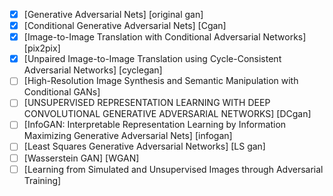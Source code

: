 - [x] [Generative Adversarial Nets]    [original gan]
- [x] [Conditional Generative Adversarial Nets]    [Cgan]
- [x] [Image-to-Image Translation with Conditional Adversarial Networks]    [pix2pix]
- [x] [Unpaired Image-to-Image Translation using Cycle-Consistent Adversarial Networks]   [cyclegan]
- [ ] [High-Resolution Image Synthesis and Semantic Manipulation with Conditional GANs]
- [ ] [UNSUPERVISED REPRESENTATION LEARNING WITH DEEP CONVOLUTIONAL GENERATIVE ADVERSARIAL NETWORKS]  [DCgan]
- [ ] [InfoGAN: Interpretable Representation Learning by Information Maximizing Generative Adversarial Nets]  [infogan]
- [ ] [Least Squares Generative Adversarial Networks]   [LS gan]
- [ ] [Wasserstein GAN]  [WGAN]
- [ ] [Learning from Simulated and Unsupervised Images through Adversarial Training]
